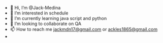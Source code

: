 - 👋 Hi, I’m @Jack-Medina
- 👀 I’m interested in schedule
- 🌱 I’m currently learning java script and python
- 💞️ I’m looking to collaborate on QA
- 📫 How to reach me jackmdn17@gmail.com or ackles1865@gmail.com
-

<!---
Jack-Medina/Jack-Medina is a ✨ special ✨ repository because its `README.md` (this file) appears on your GitHub profile.
You can click the Preview link to take a look at your changes.
--->
